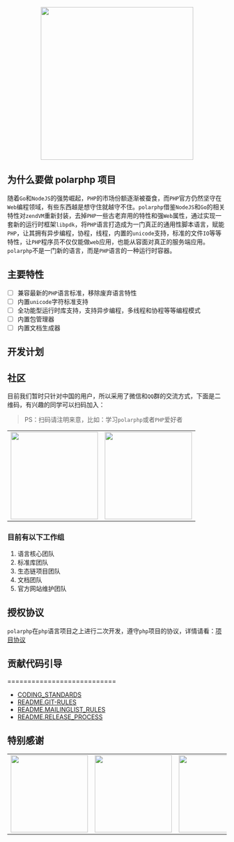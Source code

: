 <p align="center">
   <img width="350" src ="https://raw.githubusercontent.com/polarphp/polarphp/master/assets/polarphp.png?sanitize=true"/>
</p>

## 为什么要做 polarphp 项目

随着`Go`和`NodeJS`的强势崛起，`PHP`的市场份额逐渐被蚕食，而`PHP`官方仍然坚守在`Web`编程领域，有些东西越是想守住就越守不住。`polarphp`借鉴`NodeJS`和`Go`的相关特性对`zendVM`重新封装，去掉`PHP`一些古老弃用的特性和强`Web`属性，通过实现一套新的运行时框架`libpdk`，将`PHP`语言打造成为一门真正的通用性脚本语言，赋能`PHP`，让其拥有异步编程，协程，线程，内置的`unicode`支持，标准的文件`IO`等等特性，让`PHP`程序员不仅仅能做`web`应用，也能从容面对真正的服务端应用。`polarphp`不是一门新的语言，而是`PHP`语言的一种运行时容器。

## 主要特性

- [ ] 兼容最新的`PHP`语言标准，移除废弃语言特性
- [ ] 内置`unicode`字符标准支持
- [ ] 全功能型运行时库支持，支持异步编程，多线程和协程等等编程模式
- [ ] 内置包管理器
- [ ] 内置文档生成器

## 开发计划

## 社区
目前我们暂时只针对中国的用户，所以采用了微信和`QQ`群的交流方式，下面是二维码，有兴趣的同学可以扫码加入：

> PS：扫码请注明来意，比如：学习`polarphp`或者`PHP`爱好者

</div>
<table>
  <tbody>
    <tr>
      <td align="center" valign="middle">
        <a href="https://www.oschina.net/" target="_blank">
         <img width = "200" src="https://raw.githubusercontent.com/qcoreteam/zendapi/master/assets/images/qq.png"/>
        </a>
      </td>
      <td align="center" valign="middle">
        <a href="https://gitee.com/?from=polarphp.org" target="_blank">
          <img width = "200" src="https://raw.githubusercontent.com/qcoreteam/zendapi/master/assets/images/wechat.png"/></div>
        </a>
      </td>
    </tr><tr></tr>
  </tbody>
</table>

### 目前有以下工作组

1. 语言核心团队
2. 标准库团队
3. 生态链项目团队
4. 文档团队
5. 官方网站维护团队

## 授权协议

`polarphp`在`php`语言项目之上进行二次开发，遵守`php`项目的协议，详情请看：[项目协议](/LICENSE)

## 贡献代码引导
===========================
- [CODING_STANDARDS](docs/CODING_STANDARDS)
- [README.GIT-RULES](docs/README.GIT-RULES)
- [README.MAILINGLIST_RULES](docs/README.MAILINGLIST_RULES)
- [README.RELEASE_PROCESS](docs/README.RELEASE_PROCESS)

## 特别感谢
<!--特别感谢开始-->
<table>
  <tbody>
    <tr>
      <td align="center" valign="middle">
        <a href="https://www.oschina.net/" target="_blank">
          <img width="177px" src="https://raw.githubusercontent.com/polarphp/polarphp/master/assets/osc.svg?sanitize=true">
        </a>
      </td>
      <td align="center" valign="middle">
        <a href="https://gitee.com/?from=polarphp.org" target="_blank">
          <img width="177px" src="https://raw.githubusercontent.com/polarphp/polarphp/master/assets/gitee.svg?sanitize=true">
        </a>
      </td>
      <td align="center" valign="middle">
        <a href="http://www.hacknown.com/" target="_blank">
          <img width="177px" src="https://raw.githubusercontent.com/polarphp/polarphp/master/assets/hacknown.svg?sanitize=true">
        </a>
      </td>
    </tr><tr></tr>
  </tbody>
</table>
<!--特别感谢结束-->
